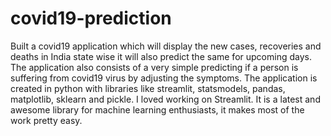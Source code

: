 # covid19-prediction
Built a covid19 application which will display the new cases, recoveries and deaths in India state wise it will also predict the same for upcoming days. The application also consists of a very simple predicting if a person is suffering from covid19 virus by adjusting the symptoms. The application is created in python with libraries like streamlit, statsmodels, pandas, matplotlib, sklearn and pickle. I loved working on Streamlit. It is a latest and awesome library for machine learning enthusiasts, it makes most of the work pretty easy.
